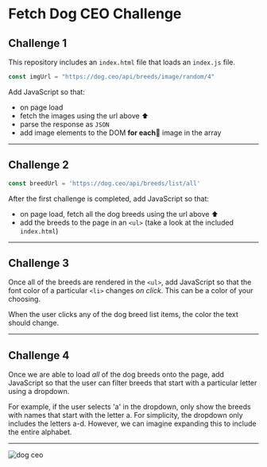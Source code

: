 # Fetch Dog CEO Challenge

## Challenge 1

This repository includes an `index.html` file that loads an `index.js` file.

```js
const imgUrl = "https://dog.ceo/api/breeds/image/random/4"
```

Add JavaScript so that:

- on page load
- fetch the images using the url above ⬆️
- parse the response as `JSON`
- add image elements to the DOM **for each**🤔 image in the array

---

## Challenge 2

```js
const breedUrl = 'https://dog.ceo/api/breeds/list/all'
```

After the first challenge is completed, add JavaScript so that:

- on page load, fetch all the dog breeds using the url above ⬆️
- add the breeds to the page in an `<ul>` (take a look at the included `index.html`)

---

## Challenge 3

Once all of the breeds are rendered in the `<ul>`, add JavaScript so that the
font color of a particular `<li>` changes _on click_. This can be a color of
your choosing.

When the user clicks any of the dog breed list items, the color the text should
change.

---

## Challenge 4

Once we are able to load _all_ of the dog breeds onto the page, add JavaScript
so that the user can filter breeds that start with a particular letter using a
dropdown.

For example, if the user selects 'a' in the dropdown, only show the breeds with
names that start with the letter a. For simplicity, the dropdown only includes
the letters a-d. However, we can imagine expanding this to include the entire
alphabet.

---

![dog ceo](https://dog.ceo/img/dog.jpg)
